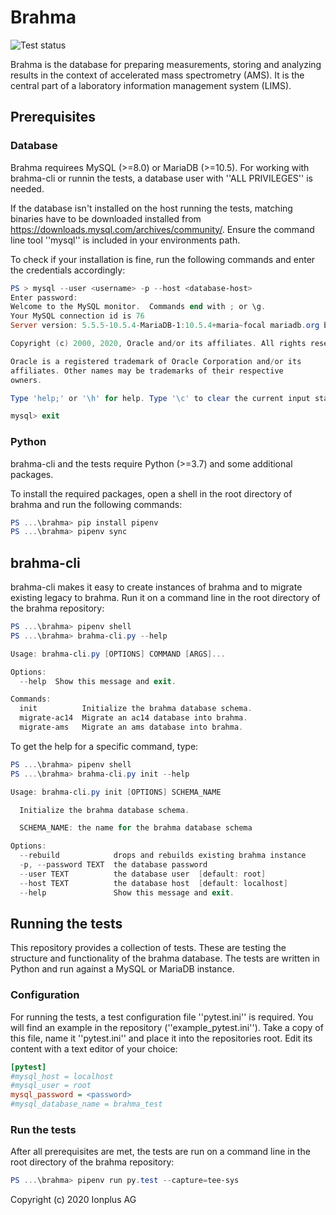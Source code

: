 # Brahma

![Test status](https://ci.appveyor.com/api/projects/status/github/Ionplus-AG/brahma?svg=true)

Brahma is the database for preparing measurements, storing and analyzing results in the context of accelerated mass spectrometry (AMS). It is the central part of a laboratory information management system (LIMS).

## Prerequisites

### Database

Brahma requirees MySQL (>=8.0) or MariaDB (>=10.5). For working with brahma-cli or runnin the tests, a database user with ''ALL PRIVILEGES'' is needed.

If the database isn't installed on the host running the tests, matching binaries have to be downloaded installed from https://downloads.mysql.com/archives/community/. Ensure the command line tool ''mysql'' is included in your environments path.

To check if your installation is fine, run the following commands and enter the credentials accordingly:

```powershell
PS > mysql --user <username> -p --host <database-host>
Enter password:
Welcome to the MySQL monitor.  Commands end with ; or \g.
Your MySQL connection id is 76
Server version: 5.5.5-10.5.4-MariaDB-1:10.5.4+maria~focal mariadb.org binary distribution

Copyright (c) 2000, 2020, Oracle and/or its affiliates. All rights reserved.

Oracle is a registered trademark of Oracle Corporation and/or its
affiliates. Other names may be trademarks of their respective
owners.

Type 'help;' or '\h' for help. Type '\c' to clear the current input statement.

mysql> exit
```

### Python

brahma-cli and the tests require Python (>=3.7) and some additional packages.

To install the required packages, open a shell in the root directory of brahma and run the following commands:

```powershell
PS ...\brahma> pip install pipenv
PS ...\brahma> pipenv sync
```

## brahma-cli

brahma-cli makes it easy to create instances of brahma and to migrate existing legacy to brahma. Run it on a command line in the root directory of the brahma repository:

```powershell
PS ...\brahma> pipenv shell
PS ...\brahma> brahma-cli.py --help

Usage: brahma-cli.py [OPTIONS] COMMAND [ARGS]...

Options:
  --help  Show this message and exit.

Commands:
  init          Initialize the brahma database schema.
  migrate-ac14  Migrate an ac14 database into brahma.
  migrate-ams   Migrate an ams database into brahma.
```

To get the help for a specific command, type:

```powershell
PS ...\brahma> pipenv shell
PS ...\brahma> brahma-cli.py init --help

Usage: brahma-cli.py init [OPTIONS] SCHEMA_NAME

  Initialize the brahma database schema.

  SCHEMA_NAME: the name for the brahma database schema

Options:
  --rebuild            drops and rebuilds existing brahma instance
  -p, --password TEXT  the database password
  --user TEXT          the database user  [default: root]
  --host TEXT          the database host  [default: localhost]
  --help               Show this message and exit.
```


## Running the tests

This repository provides a collection of tests. These are testing the structure and functionality of the brahma database. The tests are written in Python and run against a MySQL or MariaDB instance.

### Configuration

For running the tests, a test configuration file ''pytest.ini'' is required. You will find an example in the repository (''example_pytest.ini''). Take a copy of this file, name it ''pytest.ini'' and place it into the repositories root. Edit its content with a text editor of your choice:

```ini
[pytest]
#mysql_host = localhost
#mysql_user = root
mysql_password = <password>
#mysql_database_name = brahma_test
```

### Run the tests
After all prerequisites are met, the tests are run on a command line in the root directory of the brahma repository:

```powershell
PS ...\brahma> pipenv run py.test --capture=tee-sys
```

Copyright (c) 2020 Ionplus AG
